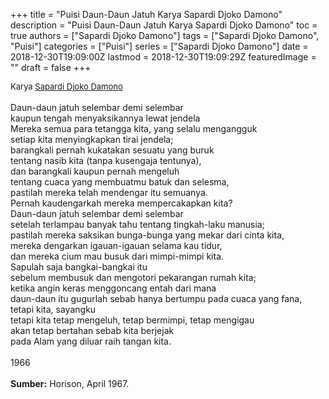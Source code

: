 +++
title = "Puisi Daun-Daun Jatuh Karya Sapardi Djoko Damono"
description = "Puisi Daun-Daun Jatuh Karya Sapardi Djoko Damono"
toc = true
authors = ["Sapardi Djoko Damono"]
tags = ["Sapardi Djoko Damono", "Puisi"]
categories = ["Puisi"]
series = ["Sapardi Djoko Damono"]
date = 2018-12-30T19:09:00Z
lastmod = 2018-12-30T19:09:29Z
featuredImage = ""
draft = false
+++

<div style="text-align: justify;">
<div style="font-size: small;">Karya <a href="/authors/sapardi-djoko-damono/" target="_blank">Sapardi Djoko Damono</a></div><br />
Daun-daun jatuh selembar demi selembar<br />kaupun tengah menyaksikannya lewat jendela<br />Mereka semua para tetangga kita, yang selalu mengangguk<br />setiap kita menyingkapkan tirai jendela;<br />barangkali pernah kukatakan sesuatu yang buruk<br />tentang nasib kita (tanpa kusengaja tentunya),<br />dan barangkali kaupun pernah mengeluh<br />tentang cuaca yang membuatmu batuk dan selesma,<br />pastilah mereka telah mendengar itu semuanya.<br />Pernah kaudengarkah mereka mempercakapkan kita?<br />Daun-daun jatuh selembar demi selembar<br />setelah terlampau banyak tahu tentang tingkah-laku manusia;<br />pastilah mereka saksikan bunga-bunga yang mekar dari cinta kita,<br />mereka dengarkan igauan-igauan selama kau tidur,<br />dan mereka cium mau busuk dari mimpi-mimpi kita.<br />Sapulah saja bangkai-bangkai itu<br />sebelum membusuk dan mengotori pekarangan rumah kita;<br />ketika angin keras menggoncang entah dari mana<br />daun-daun itu gugurlah sebab hanya bertumpu pada cuaca yang fana,<br />tetapi kita, sayangku<br />tetapi kita tetap mengeluh, tetap bermimpi, tetap mengigau<br />akan tetap bertahan sebab kita berjejak<br />pada Alam yang diluar raih tangan kita.<br /><br />1966</i> </div><br /><div style="text-align: justify;"><b>Sumber:</b> Horison, April 1967.</div>
